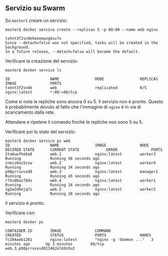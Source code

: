 ## Servizio su Swarm

Su `master1` creare un servizio:
```
master$ docker service create --replicas 5 -p 80:80 --name web nginx

txhnt3f2sn4kheeomwzgkxv7x
Since --detach=false was not specified, tasks will be created in the background.
In a future release, --detach=false will become the default.
```

Verificare la creazione del servizio:
```
master$ docker service ls

ID                  NAME                MODE                REPLICAS            IMAGE               PORTS
txhnt3f2sn4k        web                 replicated          0/5                 nginx:latest        *:80->80/tcp
```
Come si nota le repliche sono ancora 0 su 5. Il servizio non è pronto. Questo è probabilmente dovuto al fatto che l'immagine di `nginx` è in via di scaricamento dalla rete.

Attendere e ripetere il comando finchè le repliche non sono 5 su 5.

Verificare poi lo stato del servizio:

```
master$ docker service ps web
ID                  NAME                IMAGE               NODE                DESIRED STATE       CURRENT STATE            ERROR               PORTS
2ta6uwfhe6a8        web.1               nginx:latest        worker3             Running             Running 56 seconds ago                       
inmiz8oz5zsw        web.2               nginx:latest        worker4             Running             Running 34 seconds ago                       
p98prruvvsd0        web.3               nginx:latest        manager1            Running             Running 45 seconds ago                       
r74s0bozf84s        web.4               nginx:latest        worker1             Running             Running 34 seconds ago                       
1g2w2dhejq7i        web.5               nginx:latest        worker2             Running             Running 28 seconds ago  
```

Il servizio è pronto.

Verificare con:
```
master$ docker ps

CONTAINER ID        IMAGE               COMMAND                  CREATED             STATUS              PORTS               NAMES
fc204aeb1261        nginx:latest        "nginx -g 'daemon ..."   3 minutes ago       Up 3 minutes        80/tcp              web.3.p98prruvvsd013462elb9s5u2
```
